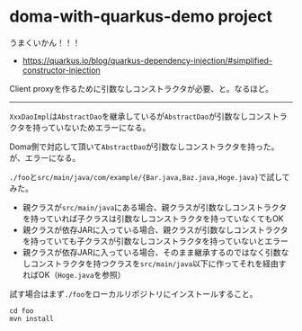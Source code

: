 # doma-with-quarkus-demo project

うまくいかん！！！

- https://quarkus.io/blog/quarkus-dependency-injection/#simplified-constructor-injection

Client proxyを作るために引数なしコンストラクタが必要、と。なるほど。

---

`XxxDaoImpl`は`AbstractDao`を継承しているが`AbstractDao`が引数なしコンストラクタを持っていないためエラーになる。

Doma側で対応して頂いて`AbstractDao`が引数なしコンストラクタを持った。
が、エラーになる。

`./foo`と`src/main/java/com/example/{Bar.java,Baz.java,Hoge.java}`で試してみた。

- 親クラスが`src/main/java`にある場合、親クラスが引数なしコンストラクタを持っていれば子クラスは引数なしコンストラクタを持っていなくてもOK
- 親クラスが依存JARに入っている場合、親クラスが引数なしコンストラクタを持っていても子クラスが引数なしコンストラクタを持っていないとエラー
- 親クラスが依存JARに入っている場合、そのまま継承するのではなく引数なしコンストラクタを持つクラスを`src/main/java`以下に作ってそれを経由すればOK（`Hoge.java`を参照）

試す場合はまず`./foo`をローカルリポジトリにインストールすること。

```
cd foo
mvn install
```

